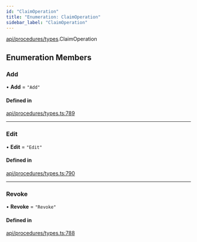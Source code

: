 ```yaml
---
id: "ClaimOperation"
title: "Enumeration: ClaimOperation"
sidebar_label: "ClaimOperation"
---
```


[api/procedures/types](../../../../../modules/API/Procedures/Types/Types.md).ClaimOperation

## Enumeration Members

### Add

• **Add** = ``"Add"``

#### Defined in

[api/procedures/types.ts:789](https://github.com/PolymeshAssociation/polymesh-sdk/blob/8a9158669/src/api/procedures/types.ts#L789)

___

### Edit

• **Edit** = ``"Edit"``

#### Defined in

[api/procedures/types.ts:790](https://github.com/PolymeshAssociation/polymesh-sdk/blob/8a9158669/src/api/procedures/types.ts#L790)

___

### Revoke

• **Revoke** = ``"Revoke"``

#### Defined in

[api/procedures/types.ts:788](https://github.com/PolymeshAssociation/polymesh-sdk/blob/8a9158669/src/api/procedures/types.ts#L788)
